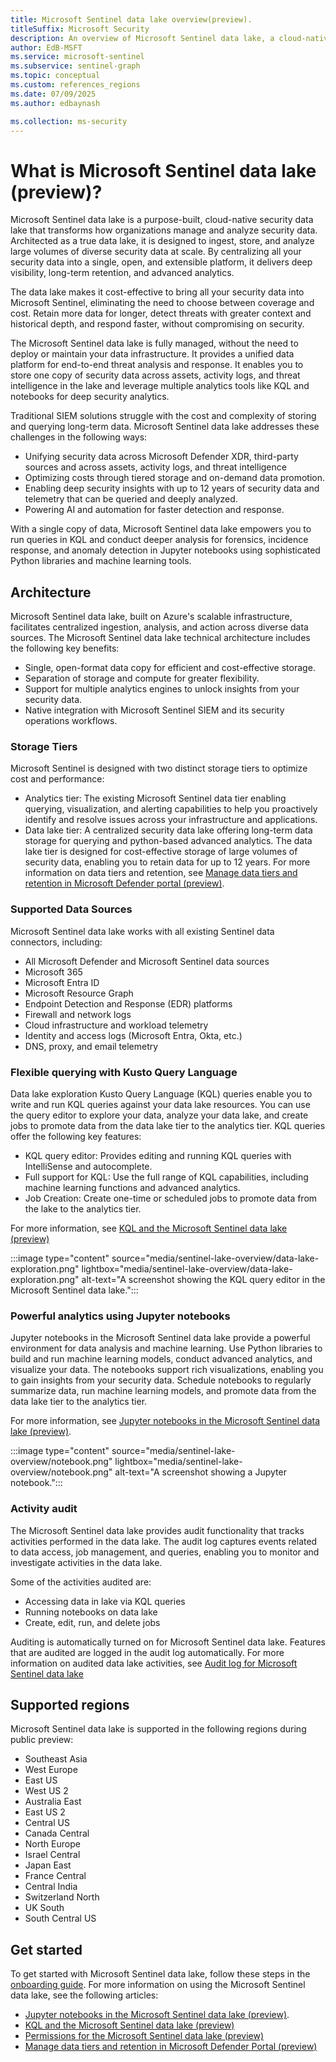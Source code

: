 ```yaml
---  
title: Microsoft Sentinel data lake overview(preview).
titleSuffix: Microsoft Security  
description: An overview of Microsoft Sentinel data lake, a cloud-native platform that extends Microsoft Sentinel with highly scalable, cost-effective long-term storage, advanced analytics, and AI-driven security operations.
author: EdB-MSFT  
ms.service: microsoft-sentinel  
ms.subservice: sentinel-graph
ms.topic: conceptual
ms.custom: references_regions
ms.date: 07/09/2025
ms.author: edbaynash  

ms.collection: ms-security  
---  
```



# What is Microsoft Sentinel data lake (preview)?

Microsoft Sentinel data lake is a purpose-built, cloud-native security data lake that transforms how organizations manage and analyze security data. Architected as a true data lake, it is designed to ingest, store, and analyze large volumes of diverse security data at scale. By centralizing all your security data into a single, open, and extensible platform, it delivers deep visibility, long-term retention, and advanced analytics.  
  
The data lake makes it cost-effective to bring all your security data into Microsoft Sentinel, eliminating the need to choose between coverage and cost. Retain more data for longer, detect threats with greater context and historical depth, and respond faster, without compromising on security.  

The Microsoft Sentinel data lake is fully managed, without the need to deploy or maintain your data infrastructure. It provides a unified data platform for end-to-end threat analysis and response. It enables you to store one copy of security data across assets, activity logs, and threat intelligence in the lake and leverage multiple analytics tools like KQL and notebooks for deep security analytics.

Traditional SIEM solutions struggle with the cost and complexity of storing and querying long-term data. Microsoft Sentinel data lake addresses these challenges in the following ways:

+ Unifying security data across Microsoft Defender XDR, third-party sources and across assets, activity logs, and threat intelligence 
+ Optimizing costs through tiered storage and on-demand data promotion. 
+ Enabling deep security insights with up to 12 years of security data and telemetry that can be queried and deeply analyzed. 
+ Powering AI and automation for faster detection and response.

With a single copy of data, Microsoft Sentinel data lake empowers you to run queries in KQL and conduct deeper analysis for forensics, incidence response, and anomaly detection in Jupyter notebooks using sophisticated Python libraries and machine learning tools. 

## Architecture

Microsoft Sentinel data lake, built on Azure's scalable infrastructure, facilitates centralized ingestion, analysis, and action across diverse data sources. The Microsoft Sentinel data lake technical architecture includes the following key benefits: 

+ Single, open-format data copy for efficient and cost-effective storage. 
+ Separation of storage and compute for greater flexibility. 
+ Support for multiple analytics engines to unlock insights from your security data. 
+ Native integration with Microsoft Sentinel SIEM and its security operations workflows. 

### Storage Tiers

Microsoft Sentinel is designed with two distinct storage tiers to optimize cost and performance:

+ Analytics tier: The existing Microsoft Sentinel data tier enabling querying, visualization, and alerting capabilities to help you proactively identify and resolve issues across your infrastructure and applications. 
+ Data lake tier: A centralized security data lake offering long-term data storage for querying and python-based advanced analytics. The data lake tier is designed for cost-effective storage of large volumes of security data, enabling you to retain data for up to 12 years. For more information on data tiers and retention, see [Manage data tiers and retention in Microsoft Defender portal (preview)](https://aka.ms/manage-data-defender-portal-overview).


### Supported Data Sources

Microsoft Sentinel data lake works with all existing Sentinel data connectors, including: 
+ All Microsoft Defender and Microsoft Sentinel data sources
+ Microsoft 365
+ Microsoft Entra ID
+ Microsoft Resource Graph
+ Endpoint Detection and Response (EDR) platforms
+ Firewall and network logs
+ Cloud infrastructure and workload telemetry
+ Identity and access logs (Microsoft Entra, Okta, etc.)
+ DNS, proxy, and email telemetry


### Flexible querying with Kusto Query Language

Data lake exploration Kusto Query Language (KQL) queries enable you to write and run KQL queries against your data lake resources. You can use the query editor to explore your data, analyze your data lake, and create jobs to promote data from the data lake tier to the analytics tier.
KQL queries offer the following key features:

+ KQL query editor: Provides editing and running KQL queries with IntelliSense and autocomplete.
+ Full support for KQL: Use the full range of KQL capabilities, including machine learning functions and advanced analytics.
+ Job Creation: Create one-time or scheduled jobs to promote data from the lake to the analytics tier.

For more information, see [KQL and the Microsoft Sentinel data lake (preview)](kql-overview.md)

:::image type="content" source="media/sentinel-lake-overview/data-lake-exploration.png" lightbox="media/sentinel-lake-overview/data-lake-exploration.png" alt-text="A screenshot showing the KQL query editor in the Microsoft Sentinel data lake.":::

### Powerful analytics using Jupyter notebooks

Jupyter notebooks in the Microsoft Sentinel data lake provide a powerful environment for data analysis and machine learning. Use Python libraries to build and run machine learning models, conduct advanced analytics, and visualize your data. The notebooks support rich visualizations, enabling you to gain insights from your security data. Schedule notebooks to regularly summarize data, run machine learning models, and promote data from the data lake tier to the analytics tier.

For more information, see [Jupyter notebooks in the Microsoft Sentinel data lake (preview)](notebooks-overview.md).

:::image type="content" source="media/sentinel-lake-overview/notebook.png" lightbox="media/sentinel-lake-overview/notebook.png" alt-text="A screenshot showing a Jupyter notebook."::: 

### Activity audit
The Microsoft Sentinel data lake provides audit functionality that tracks activities performed in the data lake. The audit log captures events related to data access, job management, and queries, enabling you to monitor and investigate activities in the data lake.

Some of the activities audited are: 
+ Accessing data in lake via KQL queries
+ Running notebooks on data lake
+ Create, edit, run, and delete jobs 

Auditing is automatically turned on for Microsoft Sentinel data lake. Features that are audited are logged in the audit log automatically. 
For more information on audited data lake activities, see [Audit log for Microsoft Sentinel data lake](./auditing-lake-activities.md)

## Supported regions
Microsoft Sentinel data lake is supported in the following regions during public preview:
+ Southeast Asia 
+ West Europe
+ East US
+ West US 2 
+ Australia East
+ East US 2
+ Central US 
+ Canada Central
+ North Europe
+ Israel Central
+ Japan East
+ France Central
+ Central India
+ Switzerland North
+ UK South
+ South Central US
 
 
## Get started

To get started with Microsoft Sentinel data lake, follow these steps in the [onboarding guide](sentinel-lake-onboarding.md). 
For more information on using the Microsoft Sentinel data lake, see the following articles:
+ [Jupyter notebooks in the Microsoft Sentinel data lake (preview)](notebooks-overview.md).
+ [KQL and the Microsoft Sentinel data lake (preview)](kql-overview.md)
+ [Permissions for the Microsoft Sentinel data lake (preview)](../roles.md#roles-and-permissions-for-the-microsoft-sentinel-data-lake-preview) 
+ [Manage data tiers and retention in Microsoft Defender Portal (preview)](https://aka.ms/manage-data-defender-portal-overview) 
